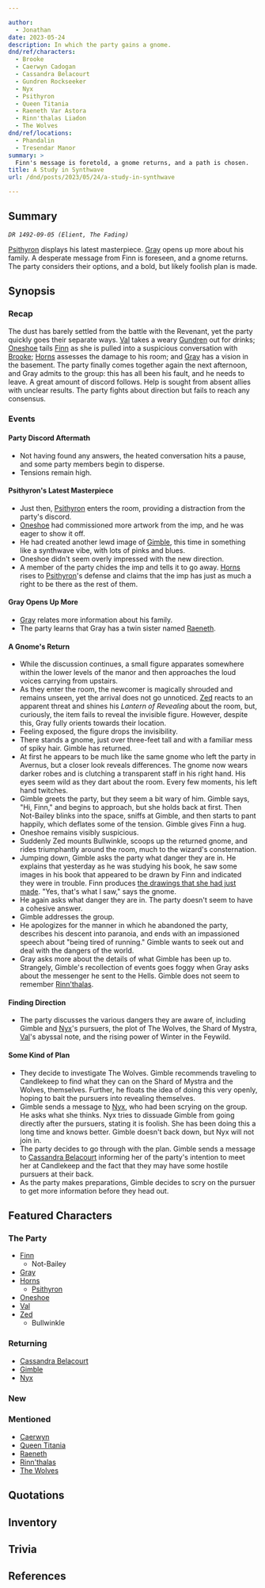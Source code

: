 ```yaml
---

author:
  - Jonathan
date: 2023-05-24
description: In which the party gains a gnome.
dnd/ref/characters:
  - Brooke
  - Caerwyn Cadogan
  - Cassandra Belacourt
  - Gundren Rockseeker
  - Nyx
  - Psithyron
  - Queen Titania
  - Raeneth Var Astora
  - Rinn'thalas Liadon
  - The Wolves
dnd/ref/locations:
  - Phandalin
  - Tresendar Manor
summary: >
  Finn's message is foretold, a gnome returns, and a path is chosen.
title: A Study in Synthwave
url: /dnd/posts/2023/05/24/a-study-in-synthwave

---
```


## Summary

_`DR 1492-09-05 (Elient, The Fading)`_

[Psithyron](/dnd/npcs/psithyron) displays his latest masterpiece. [Gray](/dnd/characters/haeltin-var-astora) opens up more about his family. A desperate message from Finn is foreseen, and a gnome returns. The party considers their options, and a bold, but likely foolish plan is made.

## Synopsis

### Recap

The dust has barely settled from the battle with the Revenant, yet the party quickly goes their separate ways. [Val](/dnd/characters/val) takes a weary [Gundren](/dnd/npcs/gundren-rockseeker) out for drinks; [Oneshoe](/dnd/characters/oneshoe) tails [Finn](/dnd/characters/finn) as she is pulled into a suspicious conversation with [Brooke](/dnd/npcs/brooke); [Horns](/dnd/characters/horns) assesses the damage to his room; and [Gray](/dnd/characters/haeltin-var-astora) has a vision in the basement. The party finally comes together again the next afternoon, and Gray admits to the group: this has all been his fault, and he needs to leave. A great amount of discord follows. Help is sought from absent allies with unclear results. The party fights about direction but fails to reach any consensus.

### Events

#### Party Discord Aftermath

- Not having found any answers, the heated conversation hits a pause, and some party members begin to disperse.
- Tensions remain high.

#### Psithyron's Latest Masterpiece

- Just then, [Psithyron](/dnd/npcs/psithyron) enters the room, providing a distraction from the party's discord.
- [Oneshoe](/dnd/characters/oneshoe) had commissioned more artwork from the imp, and he was eager to show it off.
- He had created another lewd image of [Gimble](/dnd/characters/gimble-the-diviner), this time in something like a synthwave vibe, with lots of pinks and blues.
- Oneshoe didn't seem overly impressed with the new direction.
- A member of the party chides the imp and tells it to go away. [Horns](/dnd/characters/horns) rises to [Psithyron](/dnd/npcs/psithyron)'s defense and claims that the imp has just as much a right to be there as the rest of them.

#### Gray Opens Up More

- [Gray](/dnd/characters/haeltin-var-astora) relates more information about his family.
- The party learns that Gray has a twin sister named [Raeneth](/dnd/npcs/raeneth-var-astora).

#### A Gnome's Return

- While the discussion continues, a small figure apparates somewhere within the lower levels of the manor and then approaches the loud voices carrying from upstairs.
- As they enter the room, the newcomer is magically shrouded and remains unseen, yet the arrival does not go unnoticed. [Zed](/dnd/characters/zed) reacts to an apparent threat and shines his _Lantern of Revealing_ about the room, but, curiously, the item fails to reveal the invisible figure. However, despite this, Gray fully orients towards their location.
- Feeling exposed, the figure drops the invisibility. 
- There stands a gnome, just over three-feet tall and with a familiar mess of spiky hair. Gimble has returned.
- At first he appears to be much like the same gnome who left the party in Avernus, but a closer look reveals differences. The gnome now wears darker robes and is clutching a transparent staff in his right hand. His eyes seem wild as they dart about the room. Every few moments, his left hand twitches.
- Gimble greets the party, but they seem a bit wary of him. Gimble says, "Hi, Finn," and begins to approach, but she holds back at first. Then Not-Bailey blinks into the space, sniffs at Gimble, and then starts to pant happily, which deflates some of the tension. Gimble gives Finn a hug.
- Oneshoe remains visibly suspicious.
- Suddenly Zed mounts Bullwinkle, scoops up the returned gnome, and rides triumphantly around the room, much to the wizard's consternation.
- Jumping down, Gimble asks the party what danger they are in. He explains that yesterday as he was studying his book, he saw some images in his book that appeared to be drawn by Finn and indicated they were in trouble. Finn produces [the drawings that she had just made](/media/dnd/finns-drawings-to-gimble.pdf). "Yes, that's what I saw," says the gnome.
- He again asks what danger they are in. The party doesn't seem to have a cohesive answer.
- Gimble addresses the group.
- He apologizes for the manner in which he abandoned the party, describes his descent into paranoia, and ends with an impassioned speech about "being tired of running." Gimble wants to seek out and deal with the dangers of the world.
- Gray asks more about the details of what Gimble has been up to. Strangely, Gimble's recollection of events goes foggy when Gray asks about the messenger he sent to the Hells. Gimble does not seem to remember [Rinn'thalas](/dnd/characters/rinnthalas-liadon).

#### Finding Direction

- The party discusses the various dangers they are aware of, including Gimble and [Nyx](/dnd/npcs/nyx)'s pursuers, the plot of The Wolves, the Shard of Mystra, [Val](/dnd/characters/val)'s abyssal note, and the rising power of Winter in the Feywild.

#### Some Kind of Plan

- They decide to investigate The Wolves. Gimble recommends traveling to Candlekeep to find what they can on the Shard of Mystra and the Wolves, themselves. Further, he floats the idea of doing this very openly, hoping to bait the pursuers into revealing themselves.
- Gimble sends a message to [Nyx](/dnd/npcs/nyx), who had been scrying on the group. He asks what she thinks. Nyx tries to dissuade Gimble from going directly after the pursuers, stating it is foolish. She has been doing this a long time and knows better. Gimble doesn't back down, but Nyx will not join in.
- The party decides to go through with the plan. Gimble sends a message to [Cassandra Belacourt](/dnd/npcs/cassandra-belacourt) informing her of the party's intention to meet her at Candlekeep and the fact that they may have some hostile pursuers at their back.
- As the party makes preparations, Gimble decides to scry on the pursuer to get more information before they head out.

## Featured Characters

### The Party

- [Finn](/dnd/characters/finn)
    - Not-Bailey
- [Gray](/dnd/characters/haeltin-var-astora)
- [Horns](/dnd/characters/horns)
    - [Psithyron](/dnd/npcs/psithyron)
- [Oneshoe](/dnd/characters/oneshoe)
- [Val](/dnd/characters/val)
- [Zed](/dnd/characters/zed)
    - Bullwinkle

### Returning

- [Cassandra Belacourt](/dnd/npcs/cassandra-belacourt)
- [Gimble](/dnd/characters/gimble-the-diviner)
- [Nyx](/dnd/npcs/nyx)

### New

### Mentioned

- [Caerwyn](/dnd/npcs/caerwyn-cadogan) 
- [Queen Titania](/dnd/npcs/queen-titania)
- [Raeneth](/dnd/npcs/raeneth-var-astora)
- [Rinn'thalas](/dnd/characters/rinnthalas-liadon)
- [The Wolves](/dnd/npcs/the-wolves)

## Quotations

## Inventory

## Trivia

## References

